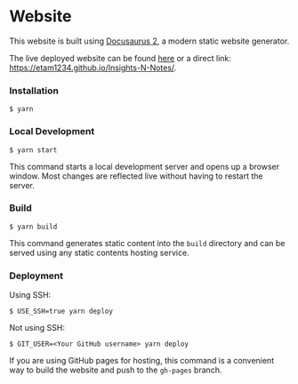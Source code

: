 # Website

This website is built using [Docusaurus 2](https://docusaurus.io/), a modern static website generator.

The live deployed website can be found [here](https://etam1234.github.io/Insights-N-Notes/) or a direct link: https://etam1234.github.io/Insights-N-Notes/.

### Installation

```
$ yarn
```

### Local Development

```
$ yarn start
```

This command starts a local development server and opens up a browser window. Most changes are reflected live without having to restart the server.

### Build

```
$ yarn build
```

This command generates static content into the `build` directory and can be served using any static contents hosting service.

### Deployment

Using SSH:

```
$ USE_SSH=true yarn deploy
```

Not using SSH:

```
$ GIT_USER=<Your GitHub username> yarn deploy
```

If you are using GitHub pages for hosting, this command is a convenient way to build the website and push to the `gh-pages` branch.

